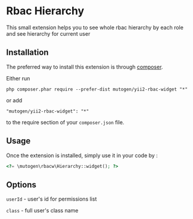 Rbac Hierarchy
==============
This small extension helps you to see whole rbac hierarchy by each role and see hierarchy for current user


Installation
------------

The preferred way to install this extension is through [composer](http://getcomposer.org/download/).

Either run

```
php composer.phar require --prefer-dist mutogen/yii2-rbac-widget "*"
```

or add

```
"mutogen/yii2-rbac-widget": "*"
```

to the require section of your `composer.json` file.


Usage
-----

Once the extension is installed, simply use it in your code by  :

```php
<?= \mutogen\rbacw\Hierarchy::widget(); ?>
```

Options
-----

`userId` - user's id for permissions list

`class` - full user's class name